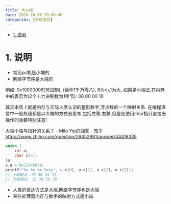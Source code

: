 ```yaml
---
title: 大小端
date: 2018-10-06 19:08:49
categories: [系统底层]
---
```


<!-- TOC -->

- [1. 说明](#1-说明)

<!-- /TOC -->




<a id="markdown-1-说明" name="1-说明"></a>
# 1. 说明

* 常用pc机是小端的
* 网络字节序是大端的

例如: 0x10000008(16进制), (读作1千万零八), 8为小,1为大, 如果是小端法,在内存中的表示为(2个十六进制数为1字节): 08 00 00 10

其实本质上就是内存与实际人类认识的整形数字,浮点数的一个映射关系. 在编程语言中一般处理都是以大端的方式去思考,包括左移,右移,但是在使用char指针直接去操作的话要特别注意!


大端小端与指针的关系？ - Milo Yip的回答 - 知乎
https://www.zhihu.com/question/29452981/answer/44418335

```c++
union {
    int a;
    char c[4];
}u;
u.a = 0x12345678;
printf("%x %x %x %x\n", u.c[0], u.c[1], u.c[2], u.c[3]);
// 小端输出：78 56 34 12
// 大端输出: 12 34 56 78
```

* 人类的表达方式是大端,网络字节序也是大端
* 某些处理器内存与数字的映射方式是小端


